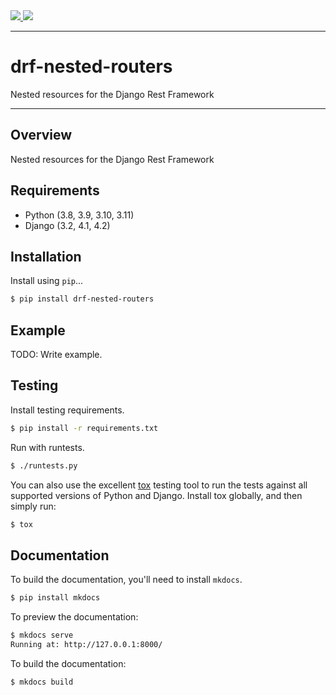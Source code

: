 <div class="badges">
    <a href="http://travis-ci.org/alanjds/drf-nested-routers">
        <img src="https://travis-ci.org/alanjds/drf-nested-routers.svg?branch=master">
    </a>
    <a href="https://pypi.python.org/pypi/drf-nested-routers">
        <img src="https://img.shields.io/pypi/v/drf-nested-routers.svg">
    </a>
</div>

---

# drf-nested-routers

Nested resources for the Django Rest Framework

---

## Overview

Nested resources for the Django Rest Framework

## Requirements

* Python (3.8, 3.9, 3.10, 3.11)
* Django (3.2, 4.1, 4.2)

## Installation

Install using `pip`...

```bash
$ pip install drf-nested-routers
```

## Example

TODO: Write example.

## Testing

Install testing requirements.

```bash
$ pip install -r requirements.txt
```

Run with runtests.

```bash
$ ./runtests.py
```

You can also use the excellent [tox](http://tox.readthedocs.org/en/latest/) testing tool to run the tests against all supported versions of Python and Django. Install tox globally, and then simply run:

```bash
$ tox
```

## Documentation

To build the documentation, you'll need to install `mkdocs`.

```bash
$ pip install mkdocs
```

To preview the documentation:

```bash
$ mkdocs serve
Running at: http://127.0.0.1:8000/
```

To build the documentation:

```bash
$ mkdocs build
```
